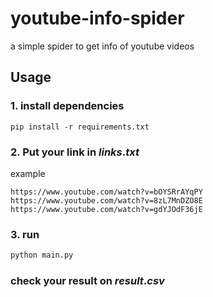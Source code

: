 # youtube-info-spider
a simple spider to get info of youtube videos

## Usage
### 1. install dependencies
```
pip install -r requirements.txt
```
### 2. Put your link in $links.txt$
example
```text
https://www.youtube.com/watch?v=bOYSRrAYqPY
https://www.youtube.com/watch?v=8zL7MnDZO8E
https://www.youtube.com/watch?v=gdYJOdF36jE
```

### 3. run
```bash
python main.py
```

### check your result on $result.csv$


